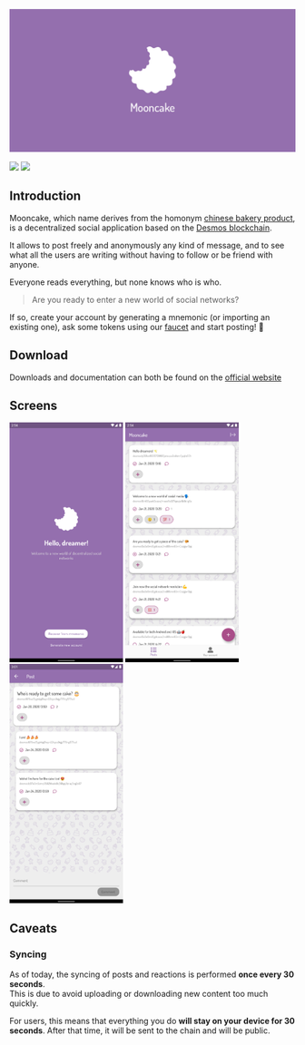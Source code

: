 ![Cover image](.img/cover.png)

[![](https://img.shields.io/badge/100%25-flutter-blue)](https://flutter.dev)
[![](https://img.shields.io/badge/based%20on-desmos-orange)](https://desmos.network)

## Introduction
Mooncake, which name derives from the homonym [chinese bakery product](https://en.wikipedia.org/wiki/Mooncake), is a decentralized social application based on the [Desmos blockchain](https://github.com/desmos-labs/desmos).

It allows to post freely and anonymously any kind of message, and to see what all the users are writing without having to follow or be friend with anyone. 

Everyone reads everything, but none knows who is who. 

> Are you ready to enter a new world of social networks? 

If so, create your account by generating a mnemonic (or importing an existing one), ask some tokens using our [faucet](https://faucet.desmos.network/) and start posting! 📜

## Download
Downloads and documentation can both be found on the [official website](https://mooncake.space)

## Screens
<img src="./.img/screen_login.png" alt="Login screen" width="200"> <img src="./.img/screen_list.png" alt="List screen" width="200"> <img src="./.img/screen_detail.png" alt="Detail screen" width="200">

## Caveats
### Syncing
As of today, the syncing of posts and reactions is performed **once every 30 seconds**.  
This is due to avoid uploading or downloading new content too much quickly. 

For users, this means that everything you do **will stay on your device for 30 seconds**. After that time, it will be sent to the chain and will be public.  